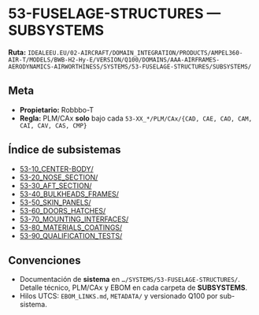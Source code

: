 # 53-FUSELAGE-STRUCTURES — SUBSYSTEMS

**Ruta:** `IDEALEEU.EU/02-AIRCRAFT/DOMAIN_INTEGRATION/PRODUCTS/AMPEL360-AIR-T/MODELS/BWB-H2-Hy-E/VERSION/Q100/DOMAINS/AAA-AIRFRAMES-AERODYNAMICS-AIRWORTHINESS/SYSTEMS/53-FUSELAGE-STRUCTURES/SUBSYSTEMS/`

## Meta
- **Propietario:** Robbbo-T
- **Regla:** PLM/CAx **solo** bajo cada `53-XX_*/PLM/CAx/{CAD, CAE, CAO, CAM, CAI, CAV, CAS, CMP}`

## Índice de subsistemas
- [53-10_CENTER-BODY/](./53-10_CENTER-BODY/)
- [53-20_NOSE_SECTION/](./53-20_NOSE_SECTION/)
- [53-30_AFT_SECTION/](./53-30_AFT_SECTION/)
- [53-40_BULKHEADS_FRAMES/](./53-40_BULKHEADS_FRAMES/)
- [53-50_SKIN_PANELS/](./53-50_SKIN_PANELS/)
- [53-60_DOORS_HATCHES/](./53-60_DOORS_HATCHES/)
- [53-70_MOUNTING_INTERFACES/](./53-70_MOUNTING_INTERFACES/)
- [53-80_MATERIALS_COATINGS/](./53-80_MATERIALS_COATINGS/)
- [53-90_QUALIFICATION_TESTS/](./53-90_QUALIFICATION_TESTS/)

## Convenciones
- Documentación de **sistema** en `…/SYSTEMS/53-FUSELAGE-STRUCTURES/`. Detalle técnico, PLM/CAx y EBOM en cada carpeta de **SUBSYSTEMS**.
- Hilos UTCS: `EBOM_LINKS.md`, `METADATA/` y versionado Q100 por sub-sistema.

